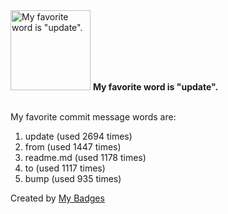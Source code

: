 <img src="https://my-badges.github.io/my-badges/favorite-word.png" alt="My favorite word is &quot;update&quot;." title="My favorite word is &quot;update&quot;." width="128">
<strong>My favorite word is &quot;update&quot;.</strong>
<br><br>

My favorite commit message words are:

1. update (used 2694 times)
2. from (used 1447 times)
3. readme.md (used 1178 times)
4. to (used 1117 times)
5. bump (used 935 times)


Created by <a href="https://github.com/my-badges/my-badges">My Badges</a>